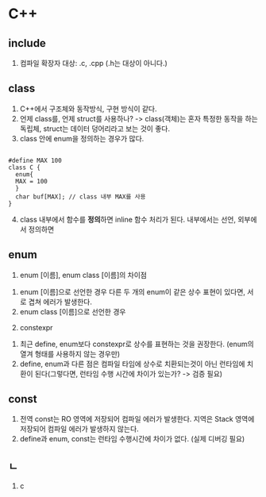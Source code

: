# C++
## include
1. 컴파일 확장자 대상: .c, .cpp (.h는 대상이 아니다.)

## class
1. C++에서 구조체와 동작방식, 구현 방식이 같다.
2. 언제 class를, 언제 struct를 사용하나? -> class(객체)는 혼자 특정한 동작을 하는 독립체, struct는 데이터 덩어리라고 보는 것이 좋다.
3. class 안에 enum을 정의하는 경우가 많다.
<pre><code>
#define MAX 100
class C {
  enum{
  MAX = 100
  }
  char buf[MAX]; // class 내부 MAX를 사용
}
</code></pre>
4. class 내부에서 함수를 **정의**하면 inline 함수 처리가 된다. 내부에서는 선언, 외부에서 정의하면 

## enum
1. enum [이름], enum class [이름]의 차이점
  1) enum [이름]으로 선언한 경우 다른 두 개의 enum이 같은 상수 표현이 있다면, 서로 겹쳐 에러가 발생한다.
  2) enum class [이름]으로 선언한 경우 
2. constexpr
  1) 최근 define, enum보다 constexpr로 상수를 표현하는 것을 권장한다. (enum의 열겨 형태를 사용하지 않는 경우만)
  2) define, enum과 다른 점은 컴파일 타임에 상수로 치환되는것이 아닌 런타임에 치환이 된다(그렇다면, 런타임 수행 시간에 차이가 있는가? -> 검증 필요)

## const
1. 전역 const는 RO 영역에 저장되어 컴파일 에러가 발생한다. 지역은 Stack 영역에 저장되어 컴파일 에러가 발생하지 않는다.
2. define과 enum, const는 런타임 수행시간에 차이가 없다. (실제 디버깅 필요)

## ㄴ
1. c
